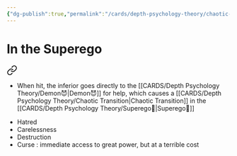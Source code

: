 ```yaml
---
{"dg-publish":true,"permalink":"/cards/depth-psychology-theory/chaotic-transition/","created":"2023-04-28T12:07:28.692+02:00","updated":"2023-05-02T10:38:42.098+02:00"}
---
```


# In the Superego 

<div class="transclusion internal-embed is-loaded"><a class="markdown-embed-link" href="/cards/depth-psychology-theory/infant/#437f26" aria-label="Open link"><svg xmlns="http://www.w3.org/2000/svg" width="24" height="24" viewBox="0 0 24 24" fill="none" stroke="currentColor" stroke-width="2" stroke-linecap="round" stroke-linejoin="round" class="svg-icon lucide-link"><path d="M10 13a5 5 0 0 0 7.54.54l3-3a5 5 0 0 0-7.07-7.07l-1.72 1.71"></path><path d="M14 11a5 5 0 0 0-7.54-.54l-3 3a5 5 0 0 0 7.07 7.07l1.71-1.71"></path></svg></a><div class="markdown-embed">



- When hit, the inferior goes directly to the [[CARDS/Depth Psychology Theory/Demon😈\|Demon😈]] for help, which causes a [[CARDS/Depth Psychology Theory/Chaotic Transition\|Chaotic Transition]] in the [[CARDS/Depth Psychology Theory/Superego👹\|Superego👹]]  

</div></div>

- Hatred 
- Carelessness 
- Destruction 
- Curse : immediate access to great power, but at a terrible cost 

